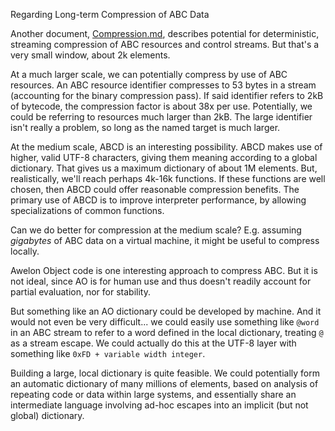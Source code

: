 Regarding Long-term Compression of ABC Data

Another document, [Compression.md](Compression.md), describes potential for deterministic, streaming compression of ABC resources and control streams. But that's a very small window, about 2k elements. 

At a much larger scale, we can potentially compress by use of ABC resources. An ABC resource identifier compresses to 53 bytes in a stream (accounting for the binary compression pass). If said identifier refers to 2kB of bytecode, the compression factor is about 38x per use. Potentially, we could be referring to resources much larger than 2kB. The large identifier isn't really a problem, so long as the named target is much larger.

At the medium scale, ABCD is an interesting possibility. ABCD makes use of higher, valid UTF-8 characters, giving them meaning according to a global dictionary. That gives us a maximum dictionary of about 1M elements. But, realistically, we'll reach perhaps 4k-16k functions. If these functions are well chosen, then ABCD could offer reasonable compression benefits. The primary use of ABCD is to improve interpreter performance, by allowing specializations of common functions.

Can we do better for compression at the medium scale? E.g. assuming *gigabytes* of ABC data on a virtual machine, it might be useful to compress locally. 

Awelon Object code is one interesting approach to compress ABC. But it is not ideal, since AO is for human use and thus doesn't readily account for partial evaluation, nor for stability.

But something like an AO dictionary could be developed by machine. And it would not even be very difficult... we could easily use something like `@word ` in an ABC stream to refer to a word defined in the local dictionary, treating `@` as a stream escape. We could actually do this at the UTF-8 layer with something like `0xFD + variable width integer`. 

Building a large, local dictionary is quite feasible. We could potentially form an automatic dictionary of many millions of elements, based on analysis of repeating code or data within large systems, and essentially share an intermediate language involving ad-hoc escapes into an implicit (but not global) dictionary.
